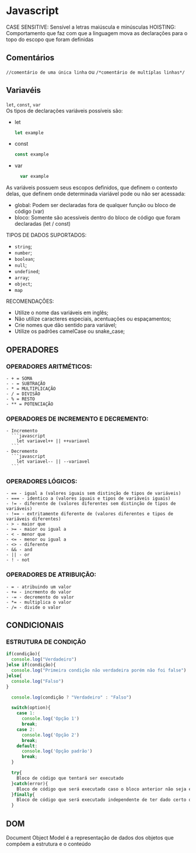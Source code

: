 # Javascript
  CASE SENSITIVE: Sensível a letras maiúscula e minúsculas
  HOISTING: Comportamento que faz com que a linguagem mova as declarações para o topo do escopo que foram definidas
  ## Comentários

  `//comentário de uma única linha` ou `/*comentário de multíplas linhas*/`
  ## Variavéis
  `let`, `const`, `var` \
  Os tipos de declarações variáveis possíveis são:
  - let
      ```javascript
      let example
      ```
  - const
      ```javascript
      const example
      ```
  - var
    ```javascript
      var example
    ```
  As variáveis possuem seus escopos definidos, que definem o contexto delas, que definem onde determinada viariável pode ou não ser acessada:
  - global: Podem ser declaradas fora de qualquer função ou bloco de código (var)
  - bloco: Somente são acessíveis dentro do bloco de código que foram declaradas (let / const)

  TIPOS DE DADOS SUPORTADOS:
  - `string`;
  - `number`;
  - `boolean`;
  - `null`;
  - `undefined`;
  - `array`;
  - `object`;
  - `map`

  RECOMENDAÇÕES:
  - Utilize o nome das variáveis em inglês;
  - Não utilize caracteres especiais, acentuações ou espaçamentos;
  - Crie nomes que dão sentido para variável;
  - Utilize os padrões camelCase ou snake_case;

  ## OPERADORES

  ### OPERADORES ARITMÉTICOS:
    - + = SOMA
    - - = SUBTRAÇÃO
    - * = MULTIPLICAÇÃO
    - / = DIVISÃO
    - % = RESTO
    - ** = POTENCIAÇÃO

  ### OPERADORES DE INCREMENTO E DECREMENTO:
    - Incremento
      ```javascript
        let variavel++ || ++variavel
      ```
    - Decremento
      ```javascript
        let variavel-- || --variavel
      ```
  ### OPERADORES LÓGICOS:
    - == - igual a (valores iguais sem distinção de tipos de variáveis)
    - === - identico a (valores iguais e tipos de variáveis iguais)
    - != - diferente de (valores diferentes sem distinção de tipos de variáveis)
    - !== - extritamente diferente de (valores diferentes e tipos de variáveis diferentes)
    - > - maior que
    - >= - maior ou igual a
    - < - menor que
    - <= - menor ou igual a
    - <> - diferente
    - && - and
    - || - or
    - ! - not

  ### OPERADORES DE ATRIBUIÇÃO:
    - = - atribuindo um valor
    - += - incrmento do valor
    - -= - decremento do valor
    - *= - multiplica o valor
    - /= - divide o valor

  ## CONDICIONAIS
  ### ESTRUTURA DE CONDIÇÃO
  ```javascript
  if(condição){
    console.log("Verdadeiro")
  }else if(condição){
    console.log("Primeira condição não verdadeira porém não foi false")
  }else{
    console.log("Falso")
  }
  ```
  ```javascript
    console.log(condição ? "Verdadeiro" : "Falso")
  ```
  ```javascript
    switch(option){
      case 1:
        console.log('Opção 1')
        break;
      case 2:
        console.log('Opção 2')
        break;
      default:
        console.log('Opção padrão')
        break;
    }
  ```
  ```javascript
    try{
      Bloco de código que tentará ser executado
    }catch(error){
      Bloco de código que será executado caso o bloco anterior não seja excutado
    }finally{
      Bloco de código que será executado independente de ter dado certo ou não
    }
  ```

  ## DOM
  Document Object Model é a representação de dados dos objetos que compõem a estrutura e o conteúdo
